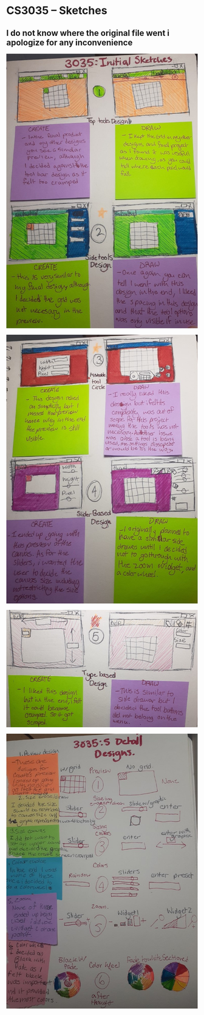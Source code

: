 # CS3035 – Sketches

## I do not know where the original file went i apologize for any inconvenience


![](src/sketches/thumbnail_20211205_2228493.jpg)


![](src/sketches/thumbnail_20211205_2229242.jpg)


![](src/sketches/thumbnail_20211205_2229591.jpg)


![](src/sketches/GetAttachmentThumbnail.jpg)
